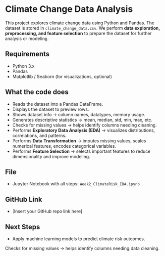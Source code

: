 # Climate Change Data Analysis

This project explores climate change data using Python and Pandas. The dataset is stored in `climate_change_data.csv`. We perform **data exploration, preprocessing, and feature selection** to prepare the dataset for further analysis or modeling.

## Requirements
- Python 3.x
- Pandas
- Matplotlib / Seaborn (for visualizations, optional)

## What the code does
- Reads the dataset into a Pandas DataFrame.
- Displays the dataset to preview rows.
- Shows dataset info → column names, datatypes, memory usage.
- Generates descriptive statistics → mean, median, std, min, max, etc.
- Checks for missing values → helps identify columns needing cleaning.
- Performs **Exploratory Data Analysis (EDA)** → visualizes distributions, correlations, and patterns.
- Performs **Data Transformation** → imputes missing values, scales numerical features, encodes categorical variables.
- Performs **Feature Selection** → selects important features to reduce dimensionality and improve modeling.

## File
- Jupyter Notebook with all steps: `Week2_ClimateRisk_EDA.ipynb`

## GitHub Link
- [Insert your GitHub repo link here]

## Next Steps
- Apply machine learning models to predict climate risk outcomes.

Checks for missing values → helps identify columns needing data cleaning.
